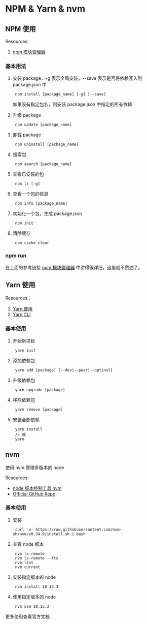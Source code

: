 # NPM & Yarn & nvm

## NPM 使用

Resources:

1. [npm 模块管理器](http://javascript.ruanyifeng.com/nodejs/npm.html)

### 基本用法

1. 安装 package，-g 表示全局安装，--save 表示是否将依赖写入到 package.json 中

        npm install [package_name] [-g] [--save]

   如果没有指定包名，则安装 package.json 中指定的所有依赖

1. 升级 package

        npm update [package_name]

1. 卸载 package

        npm uninstall [package_name]

1. 搜索包

        npm search [package_name]

1. 查看已安装的包

        npm ls [-g]

1. 查看一个包的信息

        npm info [package_name]

1. 初始化一个包，生成 package.json

        npm init

1. 清除缓存

        npm cache clear

### npm run

在上面的参考链接 [npm 模块管理器](http://javascript.ruanyifeng.com/nodejs/npm.html) 中讲得很详细，这里就不赘述了。

## Yarn 使用

Resources：

1. [Yarn 使用](https://yarnpkg.com/zh-Hans/docs/usage)
1. [Yarn CLI](https://yarnpkg.com/zh-Hans/docs/cli/)

### 基本使用

1. 开始新项目

        yarn init

1. 添加依赖包

        yarn add [package] [--dev|--peer|--optinal]

1. 升级依赖包

        yarn upgrade [package]

1. 移除依赖包

        yarn remove [package]

1. 安装全部依赖

        yarn install
        // 或
        yarn

## nvm

使用 nvm 管理多版本的 node

Resources:

- [node 版本控制工具 nvm](https://www.jianshu.com/p/0cfeed299f2a)
- [Official GitHub Repo](https://github.com/nvm-sh/nvm)

### 基本使用

1. 安装

        curl -o- https://raw.githubusercontent.com/nvm-sh/nvm/v0.34.0/install.sh | bash

1. 查看 node 版本

        nvm ls-remote
        nvm ls-remote --lts
        nvm list
        nvm current

1. 安装指定版本的 node

        nvm install 10.15.3

1. 使用指定版本的 node

        nvm use 10.15.3

更多使用查看官方文档
